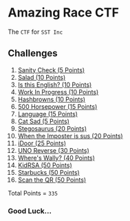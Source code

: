 # Amazing Race CTF

The `CTF` for `SST Inc`

## Challenges

1. <a href="ctf/challenge/Sanity%20Check/">Sanity Check (5 Points)</a> 
2. <a href="ctf/challenge/Salad/">Salad (10 Points)</a>
3. <a href="ctf/challenge/Is%20this%20English/">Is this English? (10 Points)</a>
4. <a href="ctf/challenge/Work%20In%20Progress/">Work In Progress (10 Points)</a>
5. <a href="ctf/challenge/Hashbrowns/">Hashbrowns (10 Points)</a>
6. <a href="ctf/challenge/500%20Horsepower/">500 Horsepower (15 Points)</a>
7. <a href="ctf/challenge/Language/">Language (15 Points)</a>
8. <a href="ctf/challenge/Cat%20Sad/">Cat Sad (5 Points)</a>
9. <a href="ctf/challenge/Stegosaurus/">Stegosaurus (20 Points)</a>
10. <a href="ctf/challenge/When%20the%20Imposter%20is%20sus/">When the Imposter is sus (20 Points)</a>
11. <a href="ctf/challenge/iDoor/">iDoor (25 Points)</a>
12. <a href="ctf/challenge/UNO%20Reverse/">UNO Reverse (30 Points)</a>
13. <a href="ctf/challenge/Where's%20Wally/">Where's Wally? (40 Points)</a>
14. <a href="ctf/challenge/KidRSA/">KidRSA (50 Points)</a>
15. <a href="ctf/challenge/Starbucks/">Starbucks (50 Points)</a>
16. <a href="ctf/challenge/Scan%20the%20QR/">Scan the QR (50 Points)</a>

Total Points = `335`


### Good Luck...
